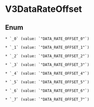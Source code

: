 
# V3DataRateOffset

## Enum


    * `_0` (value: `"DATA_RATE_OFFSET_0"`)

    * `_1` (value: `"DATA_RATE_OFFSET_1"`)

    * `_2` (value: `"DATA_RATE_OFFSET_2"`)

    * `_3` (value: `"DATA_RATE_OFFSET_3"`)

    * `_4` (value: `"DATA_RATE_OFFSET_4"`)

    * `_5` (value: `"DATA_RATE_OFFSET_5"`)

    * `_6` (value: `"DATA_RATE_OFFSET_6"`)

    * `_7` (value: `"DATA_RATE_OFFSET_7"`)




